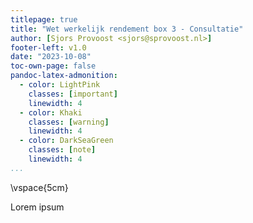 ```yaml
---
titlepage: true
title: "Wet werkelijk rendement box 3 - Consultatie"
author: [Sjors Provoost <sjors@sprovoost.nl>]
footer-left: v1.0
date: "2023-10-08"
toc-own-page: false
pandoc-latex-admonition:
  - color: LightPink
    classes: [important]
    linewidth: 4
  - color: Khaki
    classes: [warning]
    linewidth: 4
  - color: DarkSeaGreen
    classes: [note]
    linewidth: 4
...
```


\vspace{5cm}

Lorem ipsum